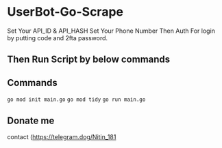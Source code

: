 # UserBot-Go-Scrape

Set Your API_ID & API_HASH
Set Your Phone Number
Then Auth For login by putting code and 2fta password.

## Then Run Script by below commands
## Commands
`go mod init main.go`
`go mod tidy`
`go run main.go`

## Donate me
contact (https://telegram.dog/Nitin_181
